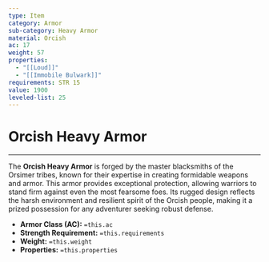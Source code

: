 ```yaml
---
type: Item
category: Armor
sub-category: Heavy Armor
material: Orcish
ac: 17
weight: 57
properties:
  - "[[Loud]]"
  - "[[Immobile Bulwark]]"
requirements: STR 15
value: 1900
leveled-list: 25
---
```

# Orcish Heavy Armor
---
The **Orcish Heavy Armor** is forged by the master blacksmiths of the Orsimer tribes, known for their expertise in creating formidable weapons and armor. This armor provides exceptional protection, allowing warriors to stand firm against even the most fearsome foes. Its rugged design reflects the harsh environment and resilient spirit of the Orcish people, making it a prized possession for any adventurer seeking robust defense.

- **Armor Class (AC):** `=this.ac`
- **Strength Requirement:** `=this.requirements`
- **Weight:** `=this.weight`
- **Properties:** `=this.properties`